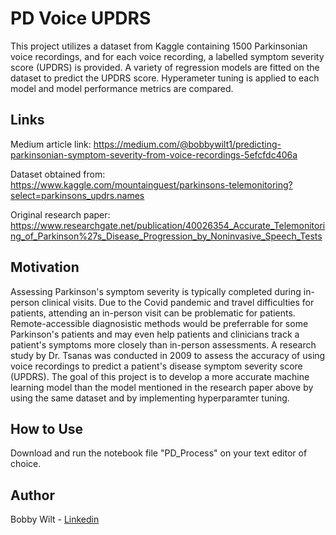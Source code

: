 # PD Voice UPDRS
This project utilizes a dataset from Kaggle containing 1500 Parkinsonian voice recordings, and for each voice recording, a labelled symptom severity score (UPDRS) is provided.  A variety of regression models are fitted on the dataset to predict the UPDRS score.  Hyperameter tuning is applied to each model and model performance metrics are compared.

## Links
Medium article link: https://medium.com/@bobbywilt1/predicting-parkinsonian-symptom-severity-from-voice-recordings-5efcfdc406a

Dataset obtained from: https://www.kaggle.com/mountainguest/parkinsons-telemonitoring?select=parkinsons_updrs.names

Original research paper: https://www.researchgate.net/publication/40026354_Accurate_Telemonitoring_of_Parkinson%27s_Disease_Progression_by_Noninvasive_Speech_Tests

## Motivation
Assessing Parkinson's symptom severity is typically completed during in-person clinical visits.  Due to the Covid pandemic and travel difficulties for patients, attending an in-person visit can be problematic for patients.  Remote-accessible diagnosistic methods would be preferrable for some Parkinson's patients and may even help patients and clinicians track a patient's symptoms more closely than in-person assessments.  A research study by Dr. Tsanas was conducted in 2009 to assess the accuracy of using voice recordings to predict a patient's disease symptom severity score (UPDRS).  The goal of this project is to develop a more accurate machine learning model than the model mentioned in the research paper above by using the same dataset and by implementing hyperparamter tuning.

## How to Use
Download and run the notebook file "PD_Process" on your text editor of choice.  

## Author
Bobby Wilt - [Linkedin](https://www.linkedin.com/in/bobbywilt/)
